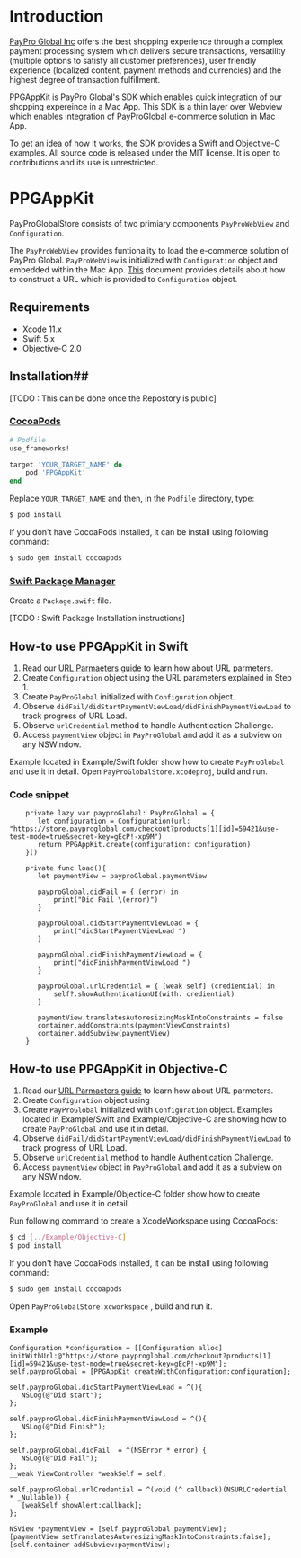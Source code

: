 # Introduction #

[PayPro Global Inc](https://payproglobal.com) offers the best shopping experience through a complex payment processing system which delivers secure transactions, versatility (multiple options to satisfy all customer preferences), user friendly experience (localized content, payment methods and currencies) and the highest degree of transaction fulfillment.

PPGAppKit is PayPro Global's SDK  which enables quick integration of our shopping expereince in a Mac App.
This SDK is a thin layer over  Webview which enables integration of PayProGlobal e-commerce solution in Mac App.

To get an idea of how it works, the SDK provides a Swift and Objective-C examples. All source code is released under the MIT license. It is open to contributions and its use is unrestricted. 


# PPGAppKit #

PayProGlobalStore consists of two primiary components `PayProWebView` and  `Configuration`.

The `PayProWebView` provides funtionality to load the e-commerce solution of PayPro Global. `PayProWebView` is initialized with  `Configuration`  object and embedded within the Mac App. [This]( https://payproglobal.com/knowledge-base/developer-tools/url-parameters/) document provides details about how to construct a URL which is provided  to `Configuration`  object.

## Requirements

* Xcode 11.x
* Swift 5.x
* Objective-C 2.0

## Installation##
[TODO : This can be done once the Repostory is public]

### [CocoaPods](https://guides.cocoapods.org/using/using-cocoapods.html)

```ruby
# Podfile
use_frameworks!

target 'YOUR_TARGET_NAME' do
    pod 'PPGAppKit'
end

```

Replace `YOUR_TARGET_NAME` and then, in the `Podfile` directory, type:

```bash
$ pod install
```

If you don't have CocoaPods installed,  it can be install using following command:

```bash
$ sudo gem install cocoapods
```
### [Swift Package Manager](https://github.com/apple/swift-package-manager)

Create a `Package.swift` file.

[TODO : Swift Package Installation instructions]


## How-to use PPGAppKit in Swift ##

1. Read our [URL Parmaeters guide](https://support.fastspring.com/entries/234307-embedded-web-store-sdk) to learn how about URL parmeters.
2. Create `Configuration` object using the URL parameters explained in Step 1.
3. Create  `PayProGlobal` initialized with `Configuration` object. 
4. Observe  `didFail/didStartPaymentViewLoad/didFinishPaymentViewLoad` to track progress of URL Load.
5. Observe `urlCredential`  method to handle Authentication Challenge.
6. Access `paymentView` object in `PayProGlobal` and add it as a subview on any NSWindow.

Example located in Example/Swift folder show  how to create  `PayProGlobal` and use it in detail.
Open `PayProGlobalStore.xcodeproj`, build and run.

### Code snippet ###
        private lazy var payproGlobal: PayProGlobal = {
           let configuration = Configuration(url: "https://store.payproglobal.com/checkout?products[1][id]=59421&use-test-mode=true&secret-key=gEcP!-xp9M")
           return PPGAppKit.create(configuration: configuration)
        }()
               
        private func load(){
           let paymentView = payproGlobal.paymentView

           payproGlobal.didFail = { (error) in
               print("Did Fail \(error)")
           }
           
           payproGlobal.didStartPaymentViewLoad = {
               print("didStartPaymentViewLoad ")
           }
           
           payproGlobal.didFinishPaymentViewLoad = {
               print("didFinishPaymentViewLoad ")
           }
           
           payproGlobal.urlCredential = { [weak self] (crediential) in
               self?.showAuthenticationUI(with: crediential)
           }
           
           paymentView.translatesAutoresizingMaskIntoConstraints = false
           container.addConstraints(paymentViewConstraints)
           container.addSubview(paymentView)
        }


## How-to use PPGAppKit in Objective-C ##

1. Read our [URL Parmaeters guide](https://support.fastspring.com/entries/234307-embedded-web-store-sdk) to learn how about URL parmeters.
2. Create `Configuration` object using 
3. Create  `PayProGlobal` initialized with `Configuration` object. Examples located in Example/Swift and Example/Objective-C are showing how to create  `PayProGlobal` and use it in detail.
4. Observe  `didFail/didStartPaymentViewLoad/didFinishPaymentViewLoad` to track progress of URL Load.
5. Observe `urlCredential`  method to handle Authentication Challenge.
6. Access `paymentView` object in `PayProGlobal` and add it as a subview on any NSWindow.

Example located in Example/Objectice-C folder show  how to create  `PayProGlobal` and use it in detail.

Run following command to  create a XcodeWorkspace using CocoaPods:

```bash
$ cd [../Example/Objective-C]
$ pod install
```

If you don't have CocoaPods installed,  it can be install using following command:

```bash
$ sudo gem install cocoapods
```

Open `PayProGlobalStore.xcworkspace` , build and run it.

### Example ###

    Configuration *configuration = [[Configuration alloc] initWithUrl:@"https://store.payproglobal.com/checkout?products[1][id]=59421&use-test-mode=true&secret-key=gEcP!-xp9M"];
    self.payproGlobal = [PPGAppKit createWithConfiguration:configuration];

    self.payproGlobal.didStartPaymentViewLoad = ^(){
       NSLog(@"Did start");
    };

    self.payproGlobal.didFinishPaymentViewLoad = ^(){
       NSLog(@"Did Finish");
    };

    self.payproGlobal.didFail  = ^(NSError * error) {
       NSLog(@"Did Fail");
    };
    __weak ViewController *weakSelf = self;

    self.payproGlobal.urlCredential = ^(void (^ callback)(NSURLCredential * _Nullable)) {
       [weakSelf showAlert:callback];
    };

    NSView *paymentView = [self.payproGlobal paymentView];
    [paymentView setTranslatesAutoresizingMaskIntoConstraints:false];
    [self.container addSubview:paymentView];



